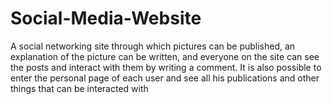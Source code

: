 # Social-Media-Website
 A social networking site through which pictures can be published, an explanation of the picture can be written, and everyone on the site can see the posts and interact with them by writing a comment. It is also possible to enter the personal page of each user and see all his publications and other things that can be interacted with
